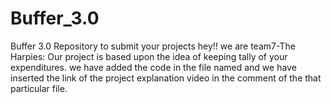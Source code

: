 # Buffer_3.0
Buffer 3.0 Repository to submit your projects
hey!!
we are team7-The Harpies:
Our project is based upon the idea of keeping tally of your expenditures.
we have added the code in the file named <team7-EDoc>
  and we have inserted the link of the project explanation video in the comment of the that particular file.
